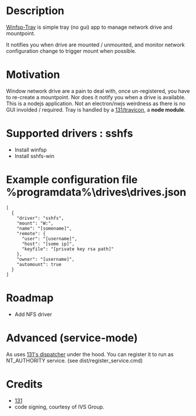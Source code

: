 # Description

[Winfsp-Tray](https://github.com/131/winfsp-tray) is simple tray (no gui) app to manage network drive and mountpoint.

It notifies you when drive are mounted / unmounted, and monitor network configuration change to trigger mount when possible.

# Motivation
Window network drive are a pain to deal with, once un-registered, you have to re-create a mountpoint. Nor does it notify you when a drive is available.
This is a nodejs application. Not an electron/nwjs weirdness as there is no GUI involded / required. Tray is handled by a [131/trayicon](https://github.com/131/trayicon), a **node module**.


# Supported drivers : sshfs
* Install winfsp
* Install sshfs-win


# Example configuration file %programdata%\drives\drives.json
```
[
  {
    "driver": "sshfs",
    "mount": "W:",
    "name": "[somename]",
    "remote": {
      "user": "[username]",
      "host": "[some ip]",
      "keyfile": "[private key rsa path]"
    },
    "owner": "[username]",
    "automount": true
  }
]
```
# Roadmap
* Add NFS driver



# Advanced (service-mode)

As uses [131's dispatcher](https://github.com/131/dispatcher) under the hood. You can register it to run as NT_AUTHORITY service. (see dist/register_service.cmd)


# Credits
* [131](https://github.com/131)
* code signing, courtesy of IVS Group.
